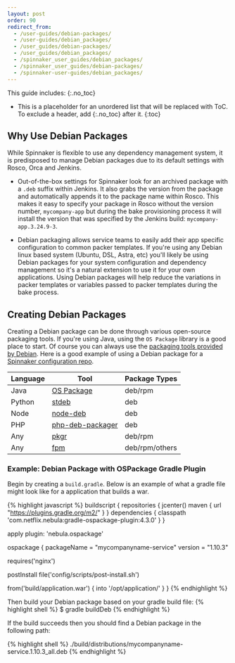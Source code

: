 ```yaml
---
layout: post
order: 90
redirect_from:
  - /user-guides/debian-packages/
  - /user-guides/debian_packages/
  - /user_guides/debian-packages/
  - /user_guides/debian_packages/
  - /spinnaker_user_guides/debian_packages/
  - /spinnaker_user_guides/debian-packages/
  - /spinnaker-user-guides/debian_packages/
---
```


This guide includes:
{:.no_toc}
* This is a placeholder for an unordered list that will be replaced with ToC. To exclude a header, add {:.no_toc} after it.
{:toc}


## Why Use Debian Packages

While Spinnaker is flexible to use any dependency management system, it is predisposed to manage Debian packages due to its default settings with Rosco, Orca and Jenkins.  

- Out-of-the-box settings for Spinnaker look for an archived package with a `.deb` suffix within Jenkins.  It also grabs the version from the package and automatically appends it to the package name within Rosco.  This makes it easy to specify your package in Rosco without the version number, `mycompany-app` but during the bake provisioning process it will install the version that was specified by the Jenkins build: `mycompany-app.3.24.9-3`.  

- Debian packaging allows service teams to easily add their app specific configuration to common packer templates.  If you're using any Debian linux based system (Ubuntu, DSL, Astra, etc) you'll likely be using Debian packages for your system configuration and dependency management so it's a natural extension to use it for your own applications.  Using Debian packages will help reduce the variations in packer templates or variables passed to packer templates during the bake process.


## Creating Debian Packages

Creating a Debian package can be done through various open-source packaging tools.  If you're using Java, using the `OS Package` library is a good place to start.  Of course you can always use the [packaging tools provided by Debian](https://www.debian.org/doc/manuals/maint-guide/build.en.html).  Here is a good example of using a Debian package for a [Spinnaker configuration repo](https://github.com/armory-io/spinnaker-config).

| Language | Tool | Package Types |
|---|---|---|
| Java    | [OS Package](https://github.com/nebula-plugins/gradle-ospackage-plugin)  | deb/rpm |
| Python  | [stdeb](https://pypi.python.org/pypi/stdeb/0.8.5) | deb |
| Node    | [node-deb](https://www.npmjs.com/package/node-deb) | deb |
| PHP     | [php-deb-packager](https://github.com/wdalmut/php-deb-packager) | deb |
| Any     | [pkgr](https://github.com/crohr/pkgr) | deb/rpm |
| Any     | [fpm](https://github.com/jordansissel/fpm/wiki) | deb/rpm/others |


### Example: Debian Package with OSPackage Gradle Plugin

Begin by creating a `build.gradle`.  Below is an example of what a gradle file might look like for a application that builds a war.

{% highlight javascript %}
buildscript {
  repositories {
    jcenter()
    maven { url "https://plugins.gradle.org/m2/" }
  }
  dependencies {
       classpath 'com.netflix.nebula:gradle-ospackage-plugin:4.3.0'
   }
}

apply plugin: 'nebula.ospackage'

ospackage {
  packageName = "mycompanyname-service"
  version = "1.10.3"

  requires('nginx')

  postInstall file('config/scripts/post-install.sh')

  from('build/application.war') {
    into '/opt/application/'
  }
}
{% endhighlight %}

Then build your Debian package based on your gradle build file:
{% highlight shell %}
$ gradle buildDeb
{% endhighlight %}

If the build succeeds then you should find a Debian package in the following path:

{% highlight shell %}
./build/distributions/mycompanyname-service.1.10.3_all.deb
{% endhighlight %}
